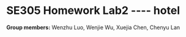 # SE305 Homework Lab2 ---- hotel
**Group members:**  Wenzhu Luo, Wenjie Wu, Xuejia Chen, Chenyu Lan
